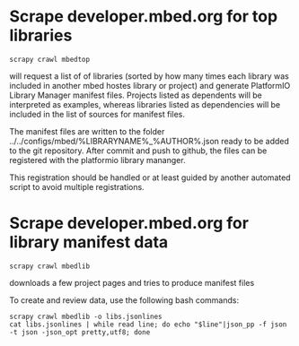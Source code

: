 # Scrape developer.mbed.org for top libraries

`scrapy crawl mbedtop`

will request a list of of libraries (sorted by how many times each library was included
in another mbed hostes library or project) and generate PlatformIO Library Manager 
manifest files. Projects listed as dependents will be interpreted as examples, whereas
libraries listed as dependencies will be included in the list of sources for manifest 
files.

The manifest files are written to the folder ../../configs/mbed/%LIBRARYNAME%_%AUTHOR%.json 
ready to be added to the git repository. After commit and push to github, the files can be 
registered with the platformio library mananger. 

This registration should be handled or at least guided by another automated script to avoid
multiple registrations.


# Scrape developer.mbed.org for library manifest data

`scrapy crawl mbedlib`

downloads a few project pages and tries to produce manifest files

To create and review data, use the following bash commands:
```
scrapy crawl mbedlib -o libs.jsonlines
cat libs.jsonlines | while read line; do echo "$line"|json_pp -f json -t json -json_opt pretty,utf8; done
```
